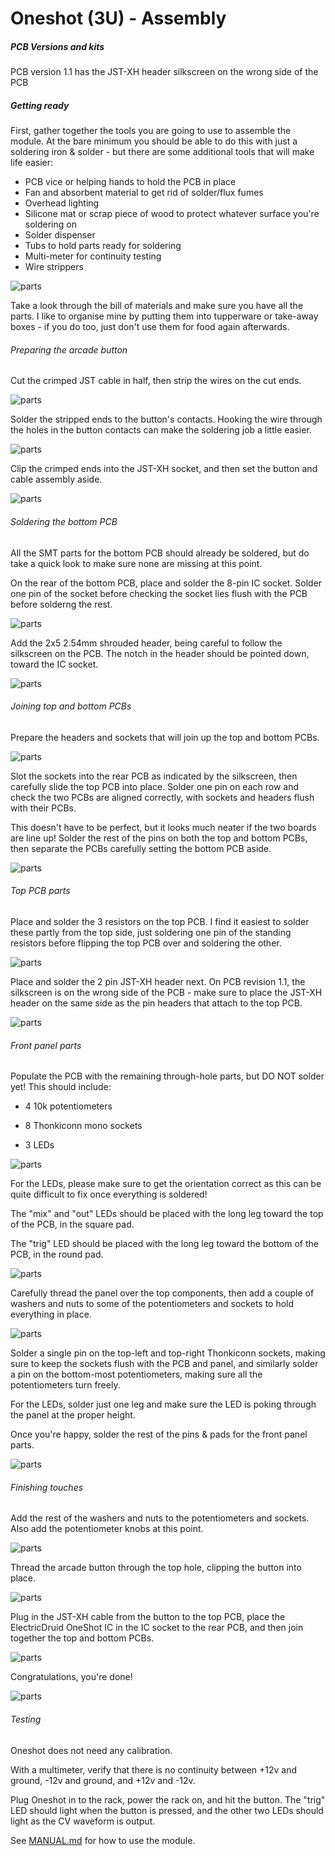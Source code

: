 # Oneshot (3U) - Assembly

##### PCB Versions and kits

PCB version 1.1 has the JST-XH header silkscreen on the wrong side of the PCB

##### Getting ready

First, gather together the tools you are going to use to assemble the module. At the bare minimum you should be able to do this with just a soldering iron & solder - but there are some additional tools that will make life easier:

- PCB vice or helping hands to hold the PCB in place
- Fan and absorbent material to get rid of solder/flux fumes
- Overhead lighting
- Silicone mat or scrap piece of wood to protect whatever surface you're soldering on
- Solder dispenser
- Tubs to hold parts ready for soldering
- Multi-meter for continuity testing
- Wire strippers

![parts](images/1-parts.jpg)

Take a look through the bill of materials and make sure you have all the parts. I like to organise mine by putting them into tupperware or take-away boxes - if you do too, just don't use them for food again afterwards.

###### Preparing the arcade button

Cut the crimped JST cable in half, then strip the wires on the cut ends. 

![parts](images/2-cut.jpg)

Solder the stripped ends to the button's contacts. Hooking the wire through the holes in the button contacts can make the soldering job a little easier.

![parts](images/3-solder.jpg)

Clip the crimped ends into the JST-XH socket, and then set the button and cable assembly aside.

![parts](images/4-jst.jpg)

###### Soldering the bottom PCB

All the SMT parts for the bottom PCB should already be soldered, but do take a quick look to make sure none are missing at this point.

On the rear of the bottom PCB, place and solder the 8-pin IC socket. Solder one pin of the socket before checking the socket lies flush with the PCB before solderng the rest.

![parts](images/5-socket.jpg)

Add the 2x5 2.54mm shrouded header, being careful to follow the silkscreen on the PCB. The notch in the header should be pointed down, toward the IC socket.

![parts](images/6-power.jpg)

###### Joining top and bottom PCBs

Prepare the headers and sockets that will join up the top and bottom PCBs. 

![parts](images/7-headers.jpg)

Slot the sockets into the rear PCB as indicated by the silkscreen, then carefully slide the top PCB into place. Solder one pin on each row and check the two PCBs are aligned correctly, with sockets and headers flush with their PCBs. 

This doesn't have to be perfect, but it looks much neater if the two boards are line up! Solder the rest of the pins on both the top and bottom PCBs, then separate the PCBs carefully setting the bottom PCB aside.

![parts](images/8-stack.jpg)

###### Top PCB parts

Place and solder the 3 resistors on the top PCB. I find it easiest to solder these partly from the top side, just soldering one pin of the standing resistors before flipping the top PCB over and soldering the other.

![parts](images/9-resist.jpg)

Place and solder the 2 pin JST-XH header next. On PCB revision 1.1, the silkscreen is on the wrong side of the PCB - make sure to place the JST-XH header on the same side as the pin headers that attach to the top PCB.

![parts](images/10-jst.jpg)

###### Front panel parts

Populate the PCB with the remaining through-hole parts, but DO NOT solder yet! This should include:

- 4 10k potentiometers

- 8 Thonkiconn mono sockets

- 3 LEDs

![parts](images/11-panel.jpg)

For the LEDs, please make sure to get the orientation correct as this can be quite difficult to fix once everything is soldered!

The "mix" and "out" LEDs should be placed with the long leg toward the top of the PCB, in the square pad.

The "trig" LED should be placed with the long leg toward the bottom of the PCB, in the round pad.

![parts](images/12-led.jpg)

Carefully thread the panel over the top components, then add a couple of washers and nuts to some of the potentiometers and sockets to hold everything in place.

![parts](images/13-panel.jpg)

Solder a single pin on the top-left and top-right Thonkiconn sockets, making sure to keep the sockets flush with the PCB and panel, and similarly solder a pin on the bottom-most potentiometers, making sure all the potentiometers turn freely.

For the LEDs, solder just one leg and make sure the LED is poking through the panel at the proper height.

Once you're happy, solder the rest of the pins & pads for the front panel parts.

![parts](images/14-solder.jpg)

###### Finishing touches

Add the rest of the washers and nuts to the potentiometers and sockets. Also add the potentiometer knobs at this point.

![parts](images/15-finish.jpg)

Thread the arcade button through the top hole, clipping the button into place.

![parts](images/16-button.jpg)

Plug in the JST-XH cable from the button to the top PCB, place the ElectricDruid OneShot IC in the IC socket to the rear PCB, and then join together the top and bottom PCBs.

![parts](images/17-done.jpg)

Congratulations, you're done!

![parts](images/18-reallydone.jpg)

###### Testing

Oneshot does not need any calibration.

With a multimeter, verify that there is no continuity between +12v and ground, -12v and ground, and +12v and -12v.

Plug Oneshot in to the rack, power the rack on, and hit the button. The "trig" LED should light when the button is pressed, and the other two LEDs should light as the CV waveform is output.

See [MANUAL.md](MANUAL.md) for how to use the module.